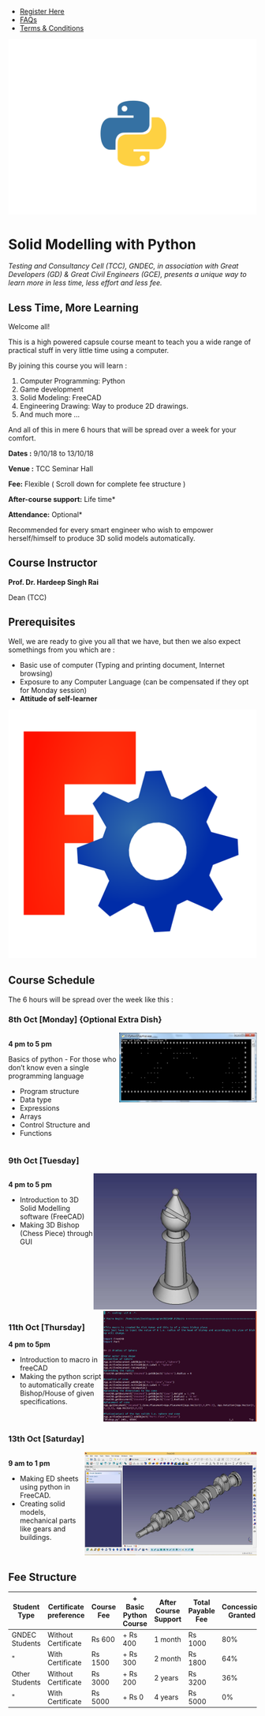 <link rel = "stylesheet" href = "style/intro.css">

<div markdown="1" class="page">

<div class="nav_bar" markdown="1">
<div class="menu" markdown="1">

* [Register Here](https://goo.gl/forms/YeDk8IqOeDLKQOtB2)
* [FAQs](/FAQ.md)
* [Terms & Conditions](/Terms.md)

</div>
</div>

<div markdown="1" class="First">

<img src="images/py_back.png" class="py_back">

# Solid Modelling with Python


*Testing and Consultancy Cell (TCC), GNDEC, in association with Great Developers (GD) & Great Civil Engineers (GCE), presents a unique way to learn more in less time, less effort and less fee.*


## Less Time, More Learning

Welcome all!

This is a high powered capsule course meant to teach you a wide range of practical stuff in very little time using a computer.

By joining this course you will learn :

1. Computer Programming: Python
1. Game development
1. Solid Modeling: FreeCAD
1. Engineering Drawing: Way to produce 2D drawings.
1. And much more ...

And all of this in mere 6 hours that will be spread over a week for your comfort.

**Dates :** 9/10/18 to 13/10/18

**Venue :** TCC Seminar Hall

**Fee:** Flexible ( Scroll down for complete fee structure )

**After-course support:** Life time*

**Attendance:** Optional*

Recommended for every smart engineer who wish to empower herself/himself to produce 3D solid models automatically.

## Course Instructor

**Prof. Dr. Hardeep Singh Rai**

Dean (TCC)


## Prerequisites

Well, we are ready to give you all that we have, but then we also expect somethings from you which are :
 
* Basic use of computer (Typing and printing document, Internet browsing)
* Exposure to any Computer Language (can be compensated if they opt for Monday session)
* **Attitude of self-learner**

</div>

<div markdown="1" class="Second">

<img src="images/freecad.png" class="freecad">

## Course Schedule

The 6 hours will be spread over the week like this :

### 8th Oct [Monday] {Optional Extra Dish}

<div markdown="1" style="display: flex">

<div markdown="1">

**4 pm to 5 pm**

Basics of python - For those who don’t know even a single programming language           

- Program structure
- Data type
- Expressions
- Arrays
- Control Structure and
- Functions

</div>

<div>
<img src="images/GameOfLife.jpg" alt="GameOfLife" class="GameOfLife">
</div>

</div>

### 9th Oct [Tuesday]

<div markdown="1" style="display: flex">

<div markdown="1">

**4 pm to 5 pm**

- Introduction to 3D Solid Modelling software (FreeCAD)
- Making 3D Bishop (Chess Piece) through GUI

</div>

<div>
<img src="images/bishop.jpg" alt="Bishop Image" class="bishop">
</div>

</div>

<div markdown="1" style="display: flex">

<div markdown="1">

### 11th Oct [Thursday]

**4 pm to 5pm**

- Introduction to macro in freeCAD
- Making the python script to automatically create Bishop/House of given specifications.

</div>

<div>
<img src="images/macro.png" alt="Macro in FreeCAD" class="macro">
</div>

</div>

### 13th Oct [Saturday] 

<div markdown="1" style="display: flex">

<div markdown="1">

**9 am to 1 pm**

- Making ED sheets using python in FreeCAD.
- Creating solid models, mechanical parts like gears and buildings.

</div>

<div>
<img src="images/crankshaft.jpg" alt="crank" class="topGear">
</div>

</div>

</div>

<div markdown="1" style="overflow: scroll">

## Fee Structure

 Student Type | Certificate preference | Course Fee | + Basic Python Course | After Course Support | Total Payable Fee | Concession Granted
--- | --- | --- | --- | --- | --- | --- |
GNDEC Students | Without Certificate | Rs 600 | + Rs 400 | 1 month | Rs 1000 | 80% | 
"               | With Certificate |  Rs 1500 | + Rs 300 | 2 month | Rs 1800 | 64% |
Other Students | Without Certificate|  Rs 3000 | + Rs 200 | 2 years | Rs 3200 | 36% |
"               | With Certificate |  Rs 5000 | + Rs 0 | 4 years | Rs 5000 | 0% |  


</div>

</div>
